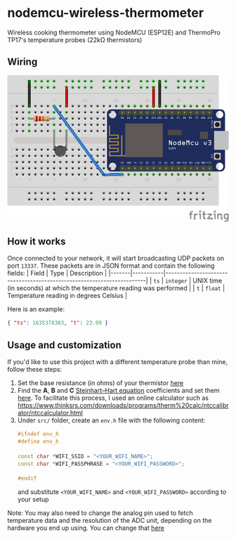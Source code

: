 # nodemcu-wireless-thermometer
Wireless cooking thermometer using NodeMCU (ESP12E) and ThermoPro TP17's temperature probes (22kΩ thermistors)

## Wiring
![Wiring](./assets/wiring.png)

## How it works
Once connected to your network, it will start broadcasting UDP packets on port `13337`. These packets are in JSON format and contain the following fields:
| Field | Type      | Description                                                           |
|-------|-----------|-----------------------------------------------------------------------|
| `ts`  | `integer` | UNIX time (in seconds) at which the temperature reading was performed |
| `t`   | `float`   | Temperature reading in degrees Celsius                                |

Here is an example:
```json
{ "ts": 1635378303, "t": 23.99 }
```

## Usage and customization
If you'd like to use this project with a different temperature probe than mine, follow these steps:
1. Set the base resistance (in ohms) of your thermistor [here](https://github.com/andycodesstuff/nodemcu-wireless-thermometer/blob/main/src/sensors/thermistor.h#L19)
2. Find the **A**, **B** and **C** [Steinhart–Hart equation](https://en.wikipedia.org/wiki/Steinhart%E2%80%93Hart_equation) coefficients
   and set them [here](https://github.com/andycodesstuff/nodemcu-wireless-thermometer/blob/main/src/sensors/thermistor.h#L22).
   To facilitate this process, I used an online calculator such as https://www.thinksrs.com/downloads/programs/therm%20calc/ntccalibrator/ntccalculator.html
3. Under `src/` folder, create an `env.h` file with the following content:
   ```C++
   #ifndef env_h
   #define env_h

   const char *WIFI_SSID = "<YOUR_WIFI_NAME>";
   const char *WIFI_PASSPHRASE = "<YOUR_WIFI_PASSWORD>";

   #endif
   ```
   and substitute `<YOUR_WIFI_NAME>` and `<YOUR_WIFI_PASSWORD>` according to your setup

Note: You may also need to change the analog pin used to fetch temperature data and the resolution of the ADC unit, depending on the hardware you end up using.
      You can change that [here](https://github.com/andycodesstuff/nodemcu-wireless-thermometer/blob/main/src/main.cpp#L14)

